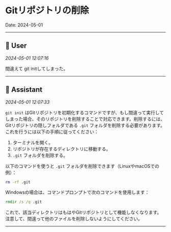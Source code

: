 # Gitリポジトリの削除

Date: 2024-05-01

---

## 👤 User
*2024-05-01 12:07:16*

間違えて git initしてしまった。

---

## 🤖 Assistant
*2024-05-01 12:07:33*

`git init` はGitリポジトリを初期化するコマンドですが、もし間違って実行してしまった場合、そのリポジトリを削除することで対応できます。削除するには、Gitリポジトリの隠しフォルダである `.git` フォルダを削除する必要があります。これを行うには以下の手順に従ってください：

1. ターミナルを開く。
2. リポジトリが存在するディレクトリに移動する。
3. `.git` フォルダを削除する。

以下のコマンドを使うと `.git` フォルダを削除できます（LinuxやmacOSでの例）：

```bash
rm -rf .git
```

Windowsの場合は、コマンドプロンプトで次のコマンドを使用します：

```cmd
rmdir /s /q .git
```

これで、該当ディレクトリはもはやGitリポジトリとして機能しなくなります。注意して、間違って他のファイルを削除しないようにしてください。

---
